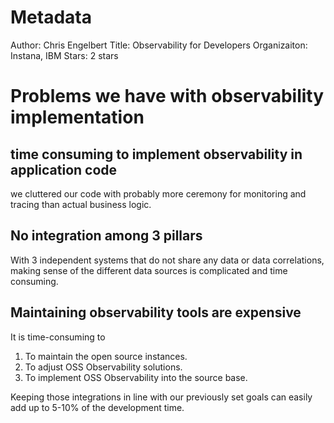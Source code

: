 # Metadata
Author: Chris Engelbert 
Title: Observability for Developers 
Organizaiton: Instana, IBM 
Stars: 2 stars 

# Problems we have with observability implementation
## time consuming to implement observability in application code
we cluttered our code with probably more ceremony for monitoring and tracing than actual business logic.

## No integration among 3 pillars
With 3 independent systems that do not share any data or data correlations, making sense of the different data sources is complicated and time consuming.

## Maintaining observability tools are expensive
It is time-consuming to
1. To maintain the open source instances.
2. To adjust OSS Observability solutions.
3. To implement OSS Observability into the source base.

Keeping those integrations in line with our previously set goals can easily add up to 5-10% of the development time.
